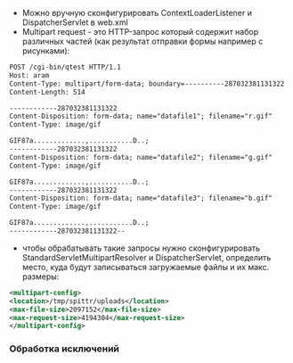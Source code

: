 * Можно вручную сконфигурировать ContextLoaderListener
и DispatcherServlet в web.xml
* Multipart request - это HTTP-запрос который содержит
набор различных частей (как результат отправки формы
  например с рисунками):

```xml
POST /cgi-bin/qtest HTTP/1.1
Host: aram
Content-Type: multipart/form-data; boundary=----------287032381131322
Content-Length: 514

------------287032381131322
Content-Disposition: form-data; name="datafile1"; filename="r.gif"
Content-Type: image/gif

GIF87a.............,...........D..;
------------287032381131322
Content-Disposition: form-data; name="datafile2"; filename="g.gif"
Content-Type: image/gif

GIF87a.............,...........D..;
------------287032381131322
Content-Disposition: form-data; name="datafile3"; filename="b.gif"
Content-Type: image/gif

GIF87a.............,...........D..;
------------287032381131322--
```
* чтобы обрабатывать такие запросы нужно
 сконфигурировать  StandardServletMultipartResolver
 и DispatcherServlet, определить место, куда будут записываться загружаемые файлы и их макс. размеры:
 ```xml
 <multipart-config>
<location>/tmp/spittr/uploads</location>
<max-file-size>2097152</max-file-size>
<max-request-size>4194304</max-request-size>
</multipart-config>
 ```


 ### Обработка исключений
 
